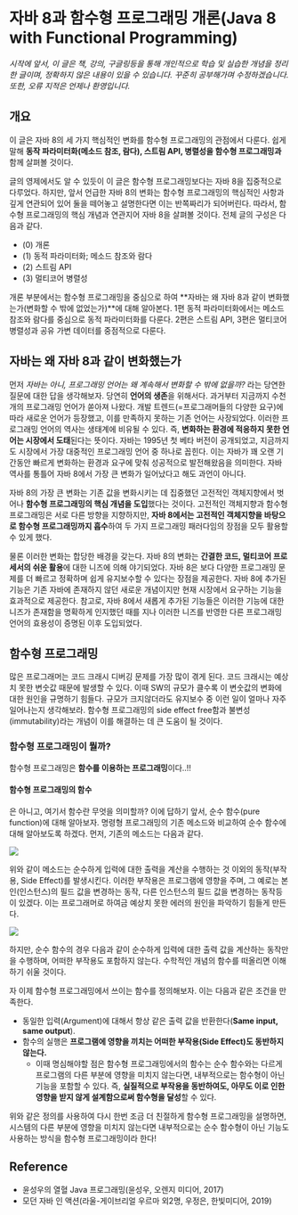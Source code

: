 # 자바 8과 함수형 프로그래밍 개론(Java 8 with Functional Programming)
*시작에 앞서, 이 글은 책, 강의, 구글링등을 통해 개인적으로 학습 및 실습한 개념을 정리한 글이며, 정확하지 않은 내용이 있을 수 있습니다. 꾸준히 공부해가며 수정하겠습니다. 또한, 오류 지적은 언제나 환영입니다.*

## 개요
이 글은 자바 8의 세 가지 핵심적인 변화를 함수형 프로그래밍의 관점에서 다룬다. 쉽게 말해 **동작 파라미터화(메소드 참조, 람다), 스트림 API, 병렬성을 함수형 프로그래밍과** 함께 살펴볼 것이다.

글의 영제에서도 알 수 있듯이 이 글은 함수형 프로그래밍보다는 자바 8을 집중적으로 다루었다. 하지만, 앞서 언급한 자바 8의 변화는 함수형 프로그래밍의 핵심적인 사항과 깊게 연관되어 있어 둘을 떼어놓고 설명한다면 이는 반쪽짜리가 되어버린다. 따라서, 함수형 프로그래밍의 핵심 개념과 연관지어 자바 8을 살펴볼 것이다. 전체 글의 구성은 다음과 같다.

* (0) 개론
* (1) 동적 파라미터화; 메소드 참조와 람다
* (2) 스트림 API
* (3) 멀티코어 병렬성

개론 부분에서는 함수형 프로그래밍을 중심으로 하여 **자바는 왜 자바 8과 같이 변화했는가(변화할 수 밖에 없었는가)**에 대해 알아본다. 1편 동적 파라미터화에서는 메소드 참조와 람다를 중심으로 동적 파라미터화를 다룬다. 2편은 스트림 API, 3편은 멀티코어 병렬성과 공유 가변 데이터를 중점적으로 다룬다.

## 자바는 왜 자바 8과 같이 변화했는가
먼저 *자바는 아니, 프로그래밍 언어는 왜 계속해서 변화할 수 밖에 없을까?* 라는 당연한 질문에 대한 답을 생각해보자. 당연히 **언어의 생존**을 위해서다. 과거부터 지금까지 수천 개의 프로그래밍 언어가 쏟아져 나왔다. 개발 트렌드(=프로그래머들의 다양한 요구)에 따라 새로운 언어가 등장했고, 이를 만족하지 못하는 기존 언어는 사장되었다. 이러한 프로그래밍 언어의 역사는 생태계에 비유될 수 있다. 즉, **변화하는 환경에 적응하지 못한 언어는 시장에서 도태**된다는 뜻이다. 자바는 1995년 첫 베타 버전이 공개되었고, 지금까지도 시장에서 가장 대중적인 프로그래밍 언어 중 하나로 꼽힌다. 이는 자바가 꽤 오랜 기간동안 빠르게 변화하는 환경과 요구에 맞춰 성공적으로 발전해왔음을 의미한다. 자바 역사를 통틀어 자바 8에서 가장 큰 변화가 일어났다고 해도 과언이 아니다.

자바 8의 가장 큰 변화는 기존 값을 변화시키는 데 집중했던 고전적인 객체지향에서 벗어나 **함수형 프로그래밍의 핵심 개념을 도입**했다는 것이다. 고전적인 객체지향과 함수형 프로그래밍은 서로 다른 방향을 지향하지만, **자바 8에서는 고전적인 객체지향을 바탕으로 함수형 프로그래밍까지 흡수**하여 두 가지 프로그래밍 패러다임의 장점을 모두 활용할 수 있게 했다.

물론 이러한 변화는 합당한 배경을 갖는다. 자바 8의 변화는 **간결한 코드, 멀티코어 프로세서의 쉬운 활용**에 대한 니즈에 의해 야기되었다. 자바 8은 보다 다양한 프로그래밍 문제를 더 빠르고 정확하며 쉽게 유지보수할 수 있다는 장점을 제공한다. 자바 8에 추가된 기능은 기존 자바에 존재하지 않던 새로운 개념이지만 현재 시장에서 요구하는 기능을 효과적으로 제공한다. 참고로, 자바 8에서 새롭게 추가된 기능들은 이러한 기능에 대한 니즈가 존재함을 명확하게 인지했던 때를 지나 이러한 니즈를 반영한 다른 프로그래밍 언어의 효용성이 증명된 이후 도입되었다.

## 함수형 프로그래밍
많은 프로그래머는 코드 크래시 디버깅 문제를 가장 많이 겪게 된다. 코드 크래시는 예상치 못한 변숫값 때문에 발생할 수 있다. 이때 SW의 규모가 클수록 이 변숫값의 변화에 대한 원인을 규명하기 힘들다. 규모가 크지않더라도 유지보수 중 이런 일이 얼마나 자주 일어나는지 생각해보라. 함수형 프로그래밍의 side effect free함과 불변성(immutability)라는 개념이 이를 해결하는 데 큰 도움이 될 것이다.

### 함수형 프로그래밍이 뭘까?
함수형 프로그래밍은 **함수를 이용하는 프로그래밍**이다..!!

#### 함수형 프로그래밍의 함수
은 아니고, 여기서 함수란 무엇을 의미할까? 이에 답하기 앞서, 순수 함수(pure function)에 대해 알아보자. 명령형 프로그래밍의 기존 메소드와 비교하여 순수 함수에 대해 알아보도록 하겠다. 먼저, 기존의 메소드는 다음과 같다.

![](https://images.velog.io/images/harang/post/44292d51-bd3d-46f8-bc6a-b517425790ad/conventional%20method.png)

위와 같이 메소드는 순수하게 입력에 대한 출력을 계산을 수행하는 것 이외의 동작(부작용, Side Effect)를 발생시킨다. 이러한 부작용은 프로그램에 영향을 주며, 그 예로는 본인(인스턴스)의 필드 값을 변경하는 동작, 다른 인스턴스의 필드 값을 변경하는 동작등이 있겠다.  이는 프로그래머로 하여금 예상치 못한 에러의 원인을 파악하기 힘들게 만든다.

![](https://images.velog.io/images/harang/post/f55d84bb-87b2-4f05-b344-3398ed94bf82/pure%20function.png)

하지만, 순수 함수의 경우 다음과 같이 순수하게 입력에 대한 출력 값을 계산하는 동작만을 수행하며, 어떠한 부작용도 포함하지 않는다. 수학적인 개념의 함수를 떠올리면 이해하기 쉬울 것이다. 

자 이제 함수형 프로그래밍에서 쓰이는 함수를 정의해보자. 이는 다음과 같은 조건을 만족한다.
* 동일한 입력(Argument)에 대해서 항상 같은 출력 값을 반환한다(**Same input, same output**).
* 함수의 실행은 **프로그램에 영향을 끼치는 어떠한 부작용(Side Effect)도 동반하지 않는다.**
  * 이때 명심해야할 점은 함수형 프로그래밍에서의 함수는 순수 함수와는 다르게 프로그램의 다른 부분에 영향을 미치지 않는다면, 내부적으로는 함수형이 아닌 기능을 포함할 수 있다. 즉, **실질적으로 부작용을 동반하여도, 아무도 이로 인한 영향을 받지 않게 설계함으로써 함수형을 달성**할 수 있다.
  
위와 같은 정의를 사용하여 다시 한번 조금 더 친절하게 함수형 프로그래밍을 설명하면, 시스템의 다른 부분에 영향을 미치지 않는다면 내부적으로는 순수 함수형이 아닌 기능도 사용하는 방식을 함수형 프로그래밍이라 한다!


## Reference
* 윤성우의 열혈 Java 프로그래밍(윤성우, 오렌지 미디어, 2017)
* 모던 자바 인 액션(라울-게이브리얼 우르마 외2명, 우정은, 한빛미디어, 2019)